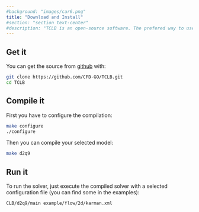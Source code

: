 ```yaml
---
#background: "images/car6.png"
title: "Download and Install"
#section: "section text-center"
#description: "TCLB is an open-source software. The prefered way to use it is to download the source, compile it and run it."
---
```


## Get it

You can get the source from [github](https://github.com/CFD-GO/TCLB) with:
```bash
git clone https://github.com/CFD-GO/TCLB.git
cd TCLB
```

## Compile it

First you have to configure the compilation:
```bash
make configure
./configure
```

Then you can compile your selected model:
```bash
make d2q9
```

## Run it

To run the solver, just execute the compiled solver with a selected configuration file (you can find some in the examples):
```bash
CLB/d2q9/main example/flow/2d/karman.xml
```
